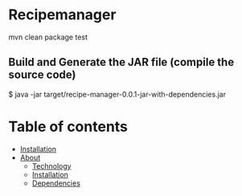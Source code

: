 # Recipemanager

mvn clean package test

## Build and Generate the JAR file (compile the source code)
    
$ java -jar target/recipe-manager-0.0.1-jar-with-dependencies.jar

Table of contents
=================

<!--ts-->
   * [Installation](#installation)
   * [About](#about)
      * [Technology](#technology)
      * [Installation](#installation)
      * [Dependencies](#dependencies)
      
